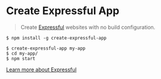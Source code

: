 # Create Expressful App
> Create [Expressful](https://github.com/jeroenransijn/expressful/) websites with no build configuration.

```
$ npm install -g create-expressful-app

$ create-expressful-app my-app
$ cd my-app/
$ npm start
```

[Learn more about Expressful](https://github.com/jeroenransijn/expressful/)
